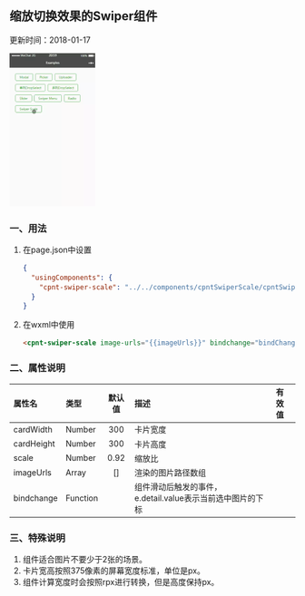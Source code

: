 ## 缩放切换效果的Swiper组件
更新时间：2018-01-17

<img src="./images/wxapp-components-swiper-scale.webp" width="30%">

### 一、用法
1. 在page.json中设置
    ```json
    {
      "usingComponents": {
        "cpnt-swiper-scale": "../../components/cpntSwiperScale/cpntSwiperScale"
      }
    }
    ```

2. 在wxml中使用
    ```html
    <cpnt-swiper-scale image-urls="{{imageUrls}}" bindchange="bindChange"/>
    ```

### 二、属性说明
| 属性名       | 类型     | 默认值  | 描述                                                  |有效值      |
|:----------- |:-------- |:------:|:----------------------------------------------------- |:--------- |
| cardWidth   | Number   | 300    | 卡片宽度                                               |           |
| cardHeight  | Number   | 300    | 卡片高度                                               |           |
| scale       | Number   | 0.92   | 缩放比                                                 |           |
| imageUrls   | Array    | []     | 渲染的图片路径数组                                      |           |
| bindchange  | Function |        | 组件滑动后触发的事件，e.detail.value表示当前选中图片的下标 |          |

### 三、特殊说明
1. 组件适合图片不要少于2张的场景。
2. 卡片宽高按照375像素的屏幕宽度标准，单位是px。
3. 组件计算宽度时会按照rpx进行转换，但是高度保持px。